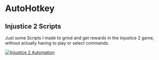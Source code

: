 
# AutoHotkey

## Injustice 2 Scripts
Just some Scripts I made to grind and get rewards in the Injustice 2 game, without actually having to play or select commands.

[![Injustice 2 Automation](https://img.youtube.com/vi/jXucbbdgEYI/1.jpg)](https://www.youtube.com/watch??v=jXucbbdgEYI)
